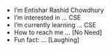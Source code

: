 - I’m Entishar Rashid Chowdhury
- I’m interested in ... CSE
- I’m currently learning ... CSE
- How to reach me ... [No Need]
- Fun fact: ... [Laughing]

<!---
ENTISHAR-RASHID-CHOWDHURY/ENTISHAR-RASHID-CHOWDHURY is a ✨ special ✨ repository because its `README.md` (this file) appears on your GitHub profile.
You can click the Preview link to take a look at your changes.
--->
